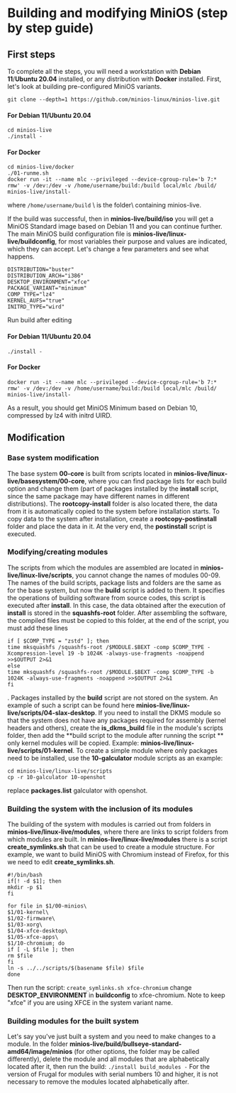 # Building and modifying MiniOS (step by step guide)

## First steps

To complete all the steps, you will need a workstation with **Debian 11**/**Ubuntu 20.04** installed, or any distribution with **Docker** installed. First, let's look at building pre-configured MiniOS variants.

```
git clone --depth=1 https://github.com/minios-linux/minios-live.git
```

#### For Debian 11/Ubuntu 20.04

```
cd minios-live
./install -
```

#### For Docker

```
cd minios-live/docker
./01-runme.sh
docker run -it --name mlc --privileged --device-cgroup-rule='b 7:* rmw' -v /dev:/dev -v /home/username/build:/build local/mlc /build/ minios-live/install-
```

where `/home/username/build` \ is the folder\ containing minios-live.

If the build was successful, then in **minios-live/build/iso** you will get a MiniOS Standard image based on Debian 11 and you can continue further.
The main MiniOS build configuration file is **minios-live/linux-live/buildconfig**, for most variables their purpose and values are indicated,
which they can accept. Let's change a few parameters and see what happens.

```
DISTRIBUTION="buster"
DISTRIBUTION_ARCH="i386"
DESKTOP_ENVIRONMENT="xfce"
PACKAGE_VARIANT="minimum"
COMP_TYPE="lz4"
KERNEL_AUFS="true"
INITRD_TYPE="wird"
```

Run build after editing

#### For Debian 11/Ubuntu 20.04

```
./install -
```

#### For Docker

```
docker run -it --name mlc --privileged --device-cgroup-rule='b 7:* rmw' -v /dev:/dev -v /home/username/build:/build local/mlc /build/ minios-live/install-
```

As a result, you should get MiniOS Minimum based on Debian 10, compressed by lz4 with initrd UIRD.

## Modification

### Base system modification

The base system **00-core** is built from scripts located in **minios-live/linux-live/basesystem/00-core**, where you can find package lists for each build option and change them (part of packages installed by the **install** script, since the same package may have different names in different distributions). The **rootcopy-install** folder is also located there, the data from it is automatically copied to the system before installation starts. To copy data to the system after installation, create a **rootcopy-postinstall** folder and place the data in it. At the very end, the **postinstall** script is executed.

### Modifying/creating modules

The scripts from which the modules are assembled are located in **minios-live/linux-live/scripts**, you cannot change the names of modules 00-09. The names of the build scripts, package lists and folders are the same as for the base system, but now the **build** script is added to them. It specifies the operations of building software from source codes, this script is executed after **install**. In this case, the data obtained after the execution of **install** is stored in the **squashfs-root** folder. After assembling the software, the compiled files must be copied to this folder, at the end of the script, you must add these lines

```
if [ $COMP_TYPE = "zstd" ]; then
time mksquashfs /squashfs-root /$MODULE.$BEXT -comp $COMP_TYPE -Xcompression-level 19 -b 1024K -always-use-fragments -noappend >>$OUTPUT 2>&1
else
time mksquashfs /squashfs-root /$MODULE.$BEXT -comp $COMP_TYPE -b 1024K -always-use-fragments -noappend >>$OUTPUT 2>&1
fi
```

. Packages installed by the **build** script are not stored on the system. An example of such a script can be found here **minios-live/linux-live/scripts/04-slax-desktop**. If you need to install the DKMS module so that the system does not have any packages required for assembly (kernel headers and others), create the **is\_dkms\_build** file in the module's scripts folder, then add the \*\*build script to the module after running the script \*\* only kernel modules will be copied. Example: **minios-live/linux-live/scripts/01-kernel**.
To create a simple module where only packages need to be installed, use the **10-galculator** module scripts as an example:

```
cd minios-live/linux-live/scripts
cp -r 10-galculator 10-openshot
```

replace **packages.list** galculator with openshot.

### Building the system with the inclusion of its modules

The building of the system with modules is carried out from folders in **minios-live/linux-live/modules**, where there are links to script folders from which modules are built. In **minios-live/linux-live/modules** there is a script **create\_symlinks.sh** that can be used to create a module structure. For example, we want to build MiniOS with Chromium instead of Firefox, for this we need to edit **create\_symlinks.sh**.

```
#!/bin/bash
if[! -d $1]; then
mkdir -p $1
fi

for file in $1/00-minios\
$1/01-kernel\
$1/02-firmware\
$1/03-xorg\
$1/04-xfce-desktop\
$1/05-xfce-apps\
$1/10-chromium; do
if [ -L $file ]; then
rm $file
fi
ln -s ../../scripts/$(basename $file) $file
done
```

Then run the script: `create_symlinks.sh xfce-chromium` change **DESKTOP\_ENVIRONMENT** in **buildconfig** to xfce-chromium. Note to keep "xfce" if you are using XFCE in the system variant name.

### Building modules for the built system

Let's say you've just built a system and you need to make changes to a module. In the folder **minios-live/build/bullseye-standard-amd64/image/minios** (for other options, the folder may be called differently), delete the module and all modules that are alphabetically located after it, then run the build:
`./install build_modules -`
For the version of Frugal for modules with serial numbers 10 and higher, it is not necessary to remove the modules located alphabetically after.